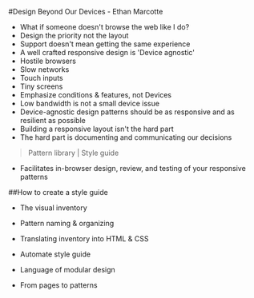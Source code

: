 #Design Beyond Our Devices - Ethan Marcotte

- What if someone doesn't browse the web like I do?
- Design the priority not the layout
- Support doesn't mean getting the same experience
- A well crafted responsive design is 'Device agnostic'
- Hostile browsers
- Slow networks
- Touch inputs
- Tiny screens
- Emphasize conditions & features, not Devices
- Low bandwidth is not a small device issue
- Device-agnostic design patterns should be as responsive and as resilient as possible
- Building a responsive layout isn't the hard part
- The hard part is documenting and communicating our decisions

> Pattern library | Style guide

- Facilitates in-browser design, review, and testing of your responsive patterns

##How to create a style guide
- The visual inventory
- Pattern naming & organizing
- Translating inventory into HTML & CSS
- Automate style guide

- Language of modular design
- From pages to patterns
